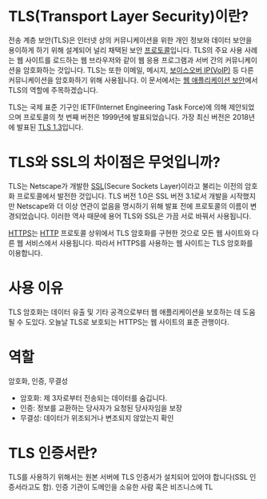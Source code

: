 # **TLS(Transport Layer Security)이란?**

전송 계층 보안(TLS)은 인터넷 상의 커뮤니케이션을 위한 개인 정보와 데이터 보안을 용이하게 하기 위해 설계되어 널리 채택된 보안 [프로토콜](https://www.cloudflare.com/learning/network-layer/what-is-a-protocol/)입니다. TLS의 주요 사용 사례는 웹 사이트를 로드하는 웹 브라우저와 같이 웹 응용 프로그램과 서버 간의 커뮤니케이션을 암호화하는 것입니다. TLS는 또한 이메일, 메시지, [보이스오버 IP(VoIP)](https://www.cloudflare.com/learning/video/what-is-voip/) 등 다른 커뮤니케이션을 암호화하기 위해 사용됩니다. 이 문서에서는 [웹 애플리케이션 보안](https://www.cloudflare.com/learning/security/what-is-web-application-security/)에서 TLS의 역할에 주목하겠습니다.

TLS는 국제 표준 기구인 IETF(Internet Engineering Task Force)에 의해 제안되었으며 프로토콜의 첫 번째 버전은 1999년에 발표되었습니다. 가장 최신 버전은 2018년에 발표된 [TLS 1.3](https://www.cloudflare.com/learning/ssl/why-use-tls-1.3/)입니다.

# **TLS와 SSL의 차이점은 무엇입니까?**

TLS는 Netscape가 개발한 [SSL](https://www.cloudflare.com/learning/ssl/what-is-ssl/)(Secure Sockets Layer)이라고 불리는 이전의 암호화 프로토콜에서 발전한 것입니다. TLS 버전 1.0은 SSL 버전 3.1로서 개발을 시작했지만 Netscape와 더 이상 연관이 없음을 명시하기 위해 발표 전에 프로토콜의 이름이 변경되었습니다. 이러한 역사 때문에 용어 TLS와 SSL은 가끔 서로 바꿔서 사용됩니다.

[HTTPS](https://www.cloudflare.com/learning/ssl/what-is-https/)는 [HTTP](https://www.cloudflare.com/learning/ddos/glossary/hypertext-transfer-protocol-http/) 프로토콜 상위에서 TLS 암호화를 구현한 것으로 모든 웹 사이트와 다른 웹 서비스에서 사용됩니다. 따라서 HTTPS를 사용하는 웹 사이트는 TLS 암호화를 이용합니다.

# 사용 이유

TLS 암호화는 데이터 유출 및 기타 공격으로부터 웹 애플리케이션을 보호하는 데 도움 될 수 도있다. 오늘날 TLS로 보호되는 HTTPS는 웹 사이트의 표준 관행이다.

# 역할

암호화, 인증, 무결성

- 암호화: 제 3자로부터 전송되는 데이터를 숨깁니다.
- 인증: 정보를 교환하는 당사자가 요청된 당사자임을 보장
- 무결성: 데이터가 위조되거나 변조되지 않았는지 확인

# TLS 인증서란?

TLS를 사용하기 위해서는 원본 서버에 TLS 인증서가 설치되어 있어야 합니다(SSL 인증서라고도 함). 인증 기관이 도메인을 소유한 사람 혹은 비즈니스에 TL